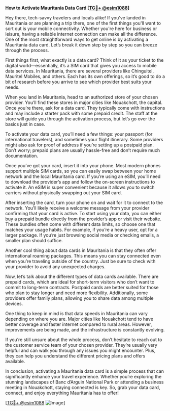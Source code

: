 **How to Activate Mauritania Data Card [[TG💪+ @esim1088](https://t.me/s/esim1088)]**

Hey there, tech-savvy travelers and locals alike! If you've landed in Mauritania or are planning a trip there, one of the first things you'll want to sort out is your mobile connectivity. Whether you're here for business or leisure, having a reliable internet connection can make all the difference. One of the most straightforward ways to get online is by activating a Mauritania data card. Let’s break it down step by step so you can breeze through the process.

First things first, what exactly is a data card? Think of it as your ticket to the digital world—essentially, it’s a SIM card that gives you access to mobile data services. In Mauritania, there are several providers like Chinguitel, Mauritel Mobiles, and others. Each has its own offerings, so it’s good to do a bit of research before you arrive to see which provider best suits your needs.

When you land in Mauritania, head to an authorized store of your chosen provider. You’ll find these stores in major cities like Nouakchott, the capital. Once you’re there, ask for a data card. They typically come with instructions and may include a starter pack with some prepaid credit. The staff at the store will guide you through the activation process, but let’s go over the basics just in case.

To activate your data card, you’ll need a few things: your passport (for international travelers), and sometimes your flight itinerary. Some providers might also ask for proof of address if you’re setting up a postpaid plan. Don’t worry; prepaid plans are usually hassle-free and don’t require much documentation.

Once you’ve got your card, insert it into your phone. Most modern phones support multiple SIM cards, so you can easily swap between your home network and the local Mauritania card. If you’re using an eSIM, you’ll need to download the provider’s app and follow the on-screen instructions to activate it. An eSIM is super convenient because it allows you to switch carriers without physically swapping out your SIM card.

After inserting the card, turn your phone on and wait for it to connect to the network. You’ll likely receive a welcome message from your provider confirming that your card is active. To start using your data, you can either buy a prepaid bundle directly from the provider’s app or visit their website. These bundles often come with different data limits, so choose one that matches your usage habits. For example, if you’re a heavy user, opt for a larger package. If you’re just browsing social media or checking emails, a smaller plan should suffice.

Another cool thing about data cards in Mauritania is that they often offer international roaming packages. This means you can stay connected even when you’re traveling outside of the country. Just be sure to check with your provider to avoid any unexpected charges.

Now, let’s talk about the different types of data cards available. There are prepaid cards, which are ideal for short-term visitors who don’t want to commit to long-term contracts. Postpaid cards are better suited for those who plan to stay longer and need more flexibility. Additionally, some providers offer family plans, allowing you to share data among multiple devices.

One thing to keep in mind is that data speeds in Mauritania can vary depending on where you are. Major cities like Nouakchott tend to have better coverage and faster internet compared to rural areas. However, improvements are being made, and the infrastructure is constantly evolving.

If you’re still unsure about the whole process, don’t hesitate to reach out to the customer service team of your chosen provider. They’re usually very helpful and can walk you through any issues you might encounter. Plus, they can help you understand the different pricing plans and offers available.

In conclusion, activating a Mauritania data card is a simple process that can significantly enhance your travel experience. Whether you’re exploring the stunning landscapes of Banc d’Arguin National Park or attending a business meeting in Nouakchott, staying connected is key. So, grab your data card, connect, and enjoy everything Mauritania has to offer!

[[TG💪+ @esim1088](https://t.me/s/esim1088) ![Image](https://i.postimg.cc/Y0z9fWf4/image.png)]